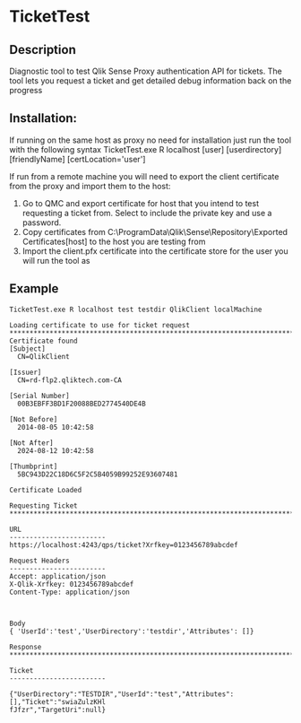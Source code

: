 # TicketTest

## Description
Diagnostic tool to test Qlik Sense Proxy authentication API for tickets. The tool lets you request a ticket and get detailed debug information back on the progress

## Installation:

If running on the same host as proxy no need for installation just run the tool with the following syntax
TicketTest.exe R localhost [user] [userdirectory] [friendlyName] [certLocation='user']

If run from a remote machine you will need to export the client certificate from the proxy and import them to the host:
1. Go to QMC and export certificate for host that you intend to test requesting a ticket from. Select to include the private key and use a password.
2. Copy certificates from C:\ProgramData\Qlik\Sense\Repository\Exported Certificates\[host] to the host you are testing from
3. Import the client.pfx certificate into the certificate store for the user you will run the tool as


## Example
```
TicketTest.exe R localhost test testdir QlikClient localMachine

Loading certificate to use for ticket request
***********************************************************************
Certificate found
[Subject]
  CN=QlikClient

[Issuer]
  CN=rd-flp2.qliktech.com-CA

[Serial Number]
  00B3EBFF3BD1F20088BED2774540DE4B

[Not Before]
  2014-08-05 10:42:58

[Not After]
  2024-08-12 10:42:58

[Thumbprint]
  5BC943D22C18D6C5F2C5B4059B99252E93607481

Certificate Loaded

Requesting Ticket
***********************************************************************

URL
------------------------
https://localhost:4243/qps/ticket?Xrfkey=0123456789abcdef

Request Headers
------------------------
Accept: application/json
X-Qlik-Xrfkey: 0123456789abcdef
Content-Type: application/json



Body
{ 'UserId':'test','UserDirectory':'testdir','Attributes': []}

Response
***********************************************************************

Ticket
------------------------

{"UserDirectory":"TESTDIR","UserId":"test","Attributes":[],"Ticket":"swiaZulzKHl
fJfzr","TargetUri":null}
```
